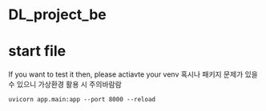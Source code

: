# DL_project_be

# start file

If you want to test it then, please actiavte your venv
혹시나 패키지 문제가 있을 수 있으니 가상환경 활용 시 주의바람람

```
uvicorn app.main:app --port 8000 --reload
```
